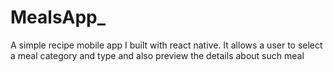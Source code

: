 # MealsApp_
 A simple recipe mobile app I built with react native. It allows a user to select a meal category and type and also preview the details about such meal
